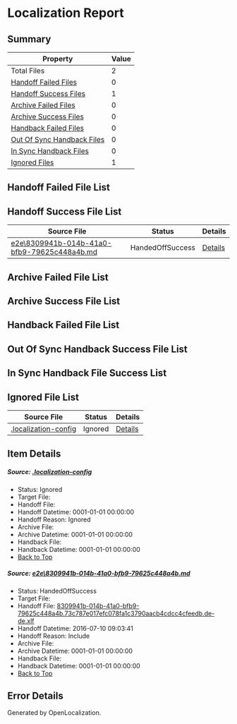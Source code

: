 # <a name='report-top'></a> Localization Report

## Summary
 Property | Value 
 -------- | ----- 
 Total Files | 2
[ Handoff Failed Files ](#handoff-failed-list)| 0
[ Handoff Success Files ](#handoff-success-list)| 1
[ Archive Failed Files ](#archive-failed-list)| 0
[ Archive Success Files ](#archive-success-list)| 0
[ Handback Failed Files ](#handback-failed-list)| 0
[ Out Of Sync Handback Files ](#outofsync-handback-success-list)| 0
[ In Sync Handback Files ](#insync-handback-success-list)| 0
[ Ignored Files ](#ignored-list)| 1

## <a name='handoff-failed-list'></a> Handoff Failed File List

## <a name='handoff-success-list'></a> Handoff Success File List
 Source File | Status | Details 
 ----------- | ------ | ------- 
 [e2e\8309941b-014b-41a0-bfb9-79625c448a4b.md](https://github.com/OpenLocalizationTestOrg/oltest/blob/7502e1e96b30ec68c61e75e2c6e169c0a3c5c7bf/e2e/8309941b-014b-41a0-bfb9-79625c448a4b.md) | HandedOffSuccess | [Details](#784b58848a9279bc5b6ed7e643d012d6ca1bc0471)

## <a name='archive-failed-list'></a> Archive Failed File List

## <a name='archive-success-list'></a> Archive Success File List

## <a name='handback-failed-list'></a> Handback Failed File List

## <a name='outofsync-handback-success-list'></a> Out Of Sync Handback Success File List

## <a name='insync-handback-success-list'></a> In Sync Handback File Success List

## <a name='ignored-list'></a> Ignored File List
 Source File | Status | Details 
 ----------- | ------ | ------- 
 [.localization-config](https://github.com/OpenLocalizationTestOrg/oltest/blob/7502e1e96b30ec68c61e75e2c6e169c0a3c5c7bf/.localization-config) | Ignored | [Details](#3d4f252ac210baf56311d7e97dcc2db10974dbd20)

## Item Details
##### <a name='3d4f252ac210baf56311d7e97dcc2db10974dbd20'></a> Source: [.localization-config](https://github.com/OpenLocalizationTestOrg/oltest/blob/7502e1e96b30ec68c61e75e2c6e169c0a3c5c7bf/.localization-config)
* Status: Ignored
* Target File: 
* Handoff File: 
* Handoff Datetime: 0001-01-01 00:00:00
* Handoff Reason: Ignored
* Archive File: 
* Archive Datetime: 0001-01-01 00:00:00
* Handback File: 
* Handback Datetime: 0001-01-01 00:00:00
* [Back to Top](#report-top)

##### <a name='784b58848a9279bc5b6ed7e643d012d6ca1bc0471'></a> Source: [e2e\8309941b-014b-41a0-bfb9-79625c448a4b.md](https://github.com/OpenLocalizationTestOrg/oltest/blob/7502e1e96b30ec68c61e75e2c6e169c0a3c5c7bf/e2e/8309941b-014b-41a0-bfb9-79625c448a4b.md)
* Status: HandedOffSuccess
* Target File: 
* Handoff File: [8309941b-014b-41a0-bfb9-79625c448a4b.73c787e017efc078fa1c3790aacb4cdcc4cfeedb.de-de.xlf](https://github.com/OpenLocalizationTestOrg/olhandoff-e2e/blob/9f7d7350e44c207b1ae50eba1779483f34584f3c/ol-handoff/OpenLocalizationTestOrg/oltest-dede-fly/ci/ht/8309941b-014b-41a0-bfb9-79625c448a4b.73c787e017efc078fa1c3790aacb4cdcc4cfeedb.de-de.xlf)
* Handoff Datetime: 2016-07-10 09:03:41
* Handoff Reason: Include
* Archive File: 
* Archive Datetime: 0001-01-01 00:00:00
* Handback File: 
* Handback Datetime: 0001-01-01 00:00:00
* [Back to Top](#report-top)


## Error Details

Generated by OpenLocalization.
